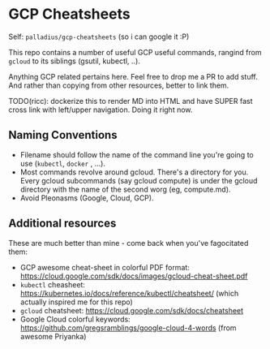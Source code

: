 # GCP Cheatsheets

Self: `palladius/gcp-cheatsheets` (so i can google it :P)

This repo contains a number of useful GCP useful commands,
rangind from `gcloud` to its siblings (gsutil, kubectl, ..).

Anything GCP related pertains here. Feel free to drop me a PR to add stuff. And rather than copying from other resources, better to link them.

TODO(ricc): dockerize this to render MD into HTML and have SUPER fast cross link with left/upper navigation. Doing it right now.

## Naming Conventions

* Filename should follow the name of the command line you're going to use (`kubectl`, `docker` , ...).
* Most commands revolve around gcloud. There's a directory for you. Every gcloud subcommands (say gcloud compute) is under
  the gcloud directory with the name of the second worg (eg, compute.md).
* Avoid Pleonasms (Google, Cloud, GCP).

## Additional resources

These are much better than mine - come back when you've fagocitated them:

* GCP awesome cheat-sheet in colorful PDF format: https://cloud.google.com/sdk/docs/images/gcloud-cheat-sheet.pdf
* `kubectl` cheasheet: https://kubernetes.io/docs/reference/kubectl/cheatsheet/ (which actually inspired me for this repo)
* `gcloud` cheatsheet: https://cloud.google.com/sdk/docs/cheatsheet
* Google Cloud colorful keywords: https://github.com/gregsramblings/google-cloud-4-words (from awesome Priyanka)
